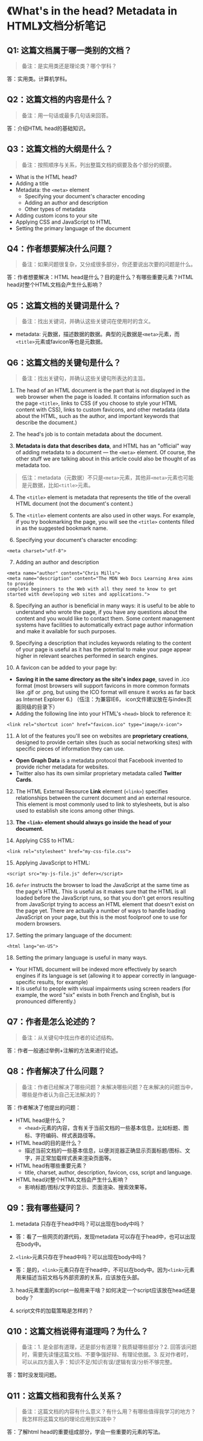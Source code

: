 # 《What's in the head? Metadata in HTML》文档分析笔记

## Q1: 这篇文档属于哪一类别的文档？

> 备注：是实用类还是理论类？哪个学科？

答：实用类。计算机学科。

## Q2：这篇文档的内容是什么？

> 备注：用一句话或最多几句话来回答。

答：介绍HTML head的基础知识。

## Q3：这篇文档的大纲是什么？

> 备注：按照顺序与关系，列出整篇文档的纲要及各个部分的纲要。

- What is the HTML head?
- Adding a title
- Metadata: the `<meta>` element
  - Specifying your document's character encoding
  - Adding an author and description
  - Other types of metadata
- Adding custom icons to your site
- Applying CSS and JavaScript to HTML
- Setting the primary language of the document

## Q4：作者想要解决什么问题？

> 备注：如果问题很复杂，又分成很多部分，你还要说出次要的问题是什么。

答：作者想要解决：HTML head是什么？目的是什么？有哪些重要元素？HTML head对整个HTML文档会产生什么影响？

## Q5：这篇文档的关键词是什么？

> 备注：找出关键词，并确认这些关键词在使用时的含义。

- metadata: 元数据，描述数据的数据。典型的元数据是`<meta>`元素，而`<title>`元素或favicon等也是元数据。

## Q6：这篇文档的关键句是什么？

> 备注：找出关键句，并确认这些关键句所表达的主旨。

1. The head of an HTML document is the part that is not displayed in the web browser when the page is loaded. It contains information such as the page `<title>`, links to CSS (if you choose to style your HTML content with CSS), links to custom favicons, and other metadata (data about the HTML, such as the author, and important keywords that describe the document.)

2. The head's job is to contain metadata about the document.

3. **Metadata is data that describes data**, and HTML has an "official" way of adding metadata to a document — the `<meta>` element. Of course, the other stuff we are talking about in this article could also be thought of as metadata too.

> 伍注：metadata（元数据）不只是`<meta>`元素，其他非`<meta>`元素也可能是元数据，比如`<title>`元素。

4. The `<title>` element is metadata that represents the title of the overall HTML document (not the document's content.)

5. The `<title>` element contents are also used in other ways. For example, if you try bookmarking the page, you will see the `<title>` contents filled in as the suggested bookmark name.

6. Specifying your document's character encoding:
```
<meta charset="utf-8">
```

7. Adding an author and description
```
<meta name="author" content="Chris Mills">
<meta name="description" content="The MDN Web Docs Learning Area aims to provide
complete beginners to the Web with all they need to know to get
started with developing web sites and applications.">
```
8. Specifying an author is beneficial in many ways: it is useful to be able to understand who wrote the page, if you have any questions about the content and you would like to contact them. Some content management systems have facilities to automatically extract page author information and make it available for such purposes.

9. Specifying a description that includes keywords relating to the content of your page is useful as it has the potential to make your page appear higher in relevant searches performed in search engines.

10. A favicon can be added to your page by:
  - **Saving it in the same directory as the site's index page**, saved in .ico format (most browsers will support favicons in more common formats like .gif or .png, but using the ICO format will ensure it works as far back as Internet Explorer 6.) （伍注：为兼容IE6， icon文件建议放在与index页面同级的目录下）
  - Adding the following line into your HTML's `<head>` block to reference it:
  ```
  <link rel="shortcut icon" href="favicon.ico" type="image/x-icon">
  ```

11. A lot of the features you'll see on websites are **proprietary creations**, designed to provide certain sites (such as social networking sites) with specific pieces of information they can use.
  - **Open Graph Data** is a metadata protocol that Facebook invented to provide richer metadata for websites.
  - Twitter also has its own similar proprietary metadata called **Twitter Cards**.

12. The HTML External Resource **Link** element (`<link>`) specifies relationships between the current document and an external resource. This element is most commonly used to link to stylesheets, but is also used to establish site icons among other things.

13. **The `<link>` element should always go inside the head of your document.**

14. Applying CSS to HTML:
```
<link rel="stylesheet" href="my-css-file.css">
```

15. Applying JavaScript to HTML:
```
<script src="my-js-file.js" defer></script>
```

16. `defer` instructs the browser to load the JavaScript at the same time as the page's HTML. This is useful as it makes sure that the HTML is all loaded before the JavaScript runs, so that you don't get errors resulting from JavaScript trying to access an HTML element that doesn't exist on the page yet. There are actually a number of ways to handle loading JavaScript on your page, but this is the most foolproof one to use for modern browsers.

17. Setting the primary language of the document:
```
<html lang="en-US">
```

18. Setting the primary language is useful in many ways.
  - Your HTML document will be indexed more effectively by search engines if its language is set (allowing it to appear correctly in language-specific results, for example)
  - It is useful to people with visual impairments using screen readers (for example, the word "six" exists in both French and English, but is pronounced differently.)

## Q7：作者是怎么论述的？

> 备注：从关键句中找出作者的论述结构。

答：作者一般通过举例+注解的方法来进行论述。

## Q8：作者解决了什么问题？

> 备注：作者已经解决了哪些问题？未解决哪些问题？在未解决的问题当中，哪些是作者认为自己无法解决的？

答：作者解决了他提出的问题：

- HTML head是什么？
  - `<head>`元素的内容，含有关于当前文档的一些基本信息，比如标题、图标、字符编码、样式表路径等。
- HTML head的目的是什么？
  - 描述当前文档的一些基本信息，以便浏览器正确显示页面标题/图标、文字，并正常加载样式表来渲染页面等。
- HTML head有哪些重要元素？
  - title, charset, author, description, favicon, css, script and language.
- HTML head对整个HTML文档会产生什么影响？
  - 影响标题/图标/文字的显示、页面渲染、搜索效果等。

## Q9：我有哪些疑问？

1. metadata 只存在于head中吗？可以出现在body中吗？
  - 答：看了一些网页的源代码，发现metadata 可以存在于head中，也可以出现在body中。

2. `<link>`元素只存在于head中吗？可以出现在body中吗？
  - 答：是的，`<link>`元素只存在于head中，不可以在body中。因为`<link>`元素用来描述当前文档与外部资源的关系，应该放在头部。

3. head元素里面的script一般用来干啥？如何决定一个script应该放在head还是body？

4. script文件的加载策略是怎样的？

## Q10：这篇文档说得有道理吗？为什么？

> 备注：1. 是全部有道理，还是部分有道理？我质疑哪些部分？2. 回答该问题时，需要先读懂这篇文档、不要争强好辩、有理论依据。3. 反对作者时，可以从四方面入手：知识不足/知识有误/逻辑有误/分析不够完整。

答：暂时没发现问题。

## Q11：这篇文档和我有什么关系？

> 备注：这篇文档的内容有什么意义？有什么用？有哪些值得我学习的地方？我怎样将这篇文档的理论应用到实践中？

答：了解html head的重要组成部分，学会一些重要的元素的写法。

